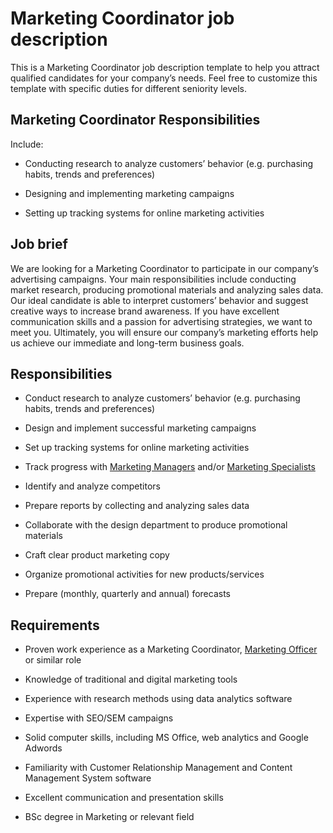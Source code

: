 # Marketing Coordinator job description
This is a Marketing Coordinator job description template to help you attract qualified candidates for your company’s needs. Feel free to customize this template with specific duties for different seniority levels.


## Marketing Coordinator Responsibilities

Include:

* Conducting research to analyze customers’ behavior (e.g. purchasing habits, trends and preferences)

* Designing and implementing marketing campaigns

* Setting up tracking systems for online marketing activities


## Job brief

We are looking for a Marketing Coordinator to participate in our company’s advertising campaigns. Your main responsibilities include conducting market research, producing promotional materials and analyzing sales data.
Our ideal candidate is able to interpret customers’ behavior and suggest creative ways to increase brand awareness. If you have excellent communication skills and a passion for advertising strategies, we want to meet you.
Ultimately, you will ensure our company’s marketing efforts help us achieve our immediate and long-term business goals.


## Responsibilities

* Conduct research to analyze customers’ behavior (e.g. purchasing habits, trends and preferences)

* Design and implement successful marketing campaigns

* Set up tracking systems for online marketing activities

* Track progress with <a href="https://resources.workable.com/marketing-manager-job-description" target="_blank">Marketing Managers</a> and/or <a href="https://resources.workable.com/marketing-specialist-job-description" target="_blank">Marketing Specialists</a>

* Identify and analyze competitors

* Prepare reports by collecting and analyzing sales data

* Collaborate with the design department to produce promotional materials

* Craft clear product marketing copy

* Organize promotional activities for new products/services

* Prepare (monthly, quarterly and annual) forecasts


## Requirements

* Proven work experience as a Marketing Coordinator, <a href="https://resources.workable.com/marketing-officer-job-description" target="_blank">Marketing Officer</a> or similar role

* Knowledge of traditional and digital marketing tools

* Experience with research methods using data analytics software

* Expertise with SEO/SEM campaigns

* Solid computer skills, including MS Office, web analytics and Google Adwords

* Familiarity with Customer Relationship Management and Content Management System software

* Excellent communication and presentation skills

* BSc degree in Marketing or relevant field
